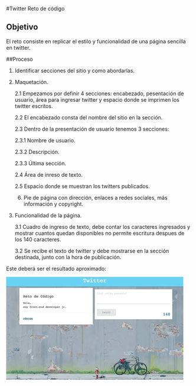 #Twitter
Reto de código  

## Objetivo

El reto consiste en replicar el estilo y funcionalidad de una página sencilla en twitter. 

##Proceso
 
1. Identificar secciones del sitio y como abordarlas.

2. Maquetación. 

	2.1 Empezamos por definir 4 secciones: encabezado, pesentación de usuario, área para ingresar twitter y espacio donde se imprimen los twitter escritos.  

	2.2 El encabezado consta del nombre del sitio en la sección. 

	2.3 Dentro de la presentación de usuario tenemos 3 secciones: 
	  
	  2.3.1  Nombre de usuario.

	  2.3.2  Descripción.

	  2.3.3  Última sección. 

	2.4 Área de inreso de texto. 

	2.5 Espacio donde se muestran los twitters publicados. 

	  
	6. Pie de página con dirección, enlaces a redes sociales, más información y copyright. 

3. Funcionalidad de la página. 

	3.1 Cuadro de ingreso de texto, debe contar los caracteres ingresados y mostrar cuantos quedan disponibles no permite escritura despues de los 140 caracteres. 

	3.2 Se recibe el texto de twitter y debe mostrarse en la sección destinada, junto con la hora de publicación. 

Este deberá ser el resultado aproximado: 

![Muestra de sitio](assets/images/giphy.gif)

